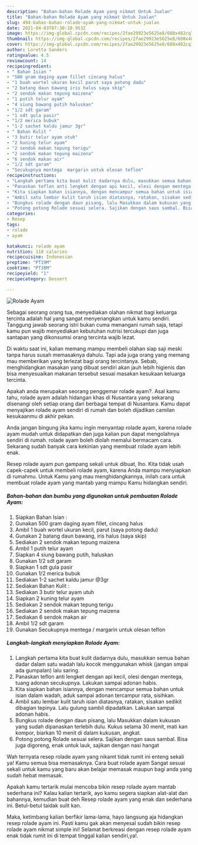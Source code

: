 ```yaml
---
description: "Bahan-bahan Rolade Ayam yang nikmat Untuk Jualan"
title: "Bahan-bahan Rolade Ayam yang nikmat Untuk Jualan"
slug: 494-bahan-bahan-rolade-ayam-yang-nikmat-untuk-jualan
date: 2021-04-03T07:30:10.953Z
image: https://img-global.cpcdn.com/recipes/2fae29923e5625e8/680x482cq70/rolade-ayam-foto-resep-utama.jpg
thumbnail: https://img-global.cpcdn.com/recipes/2fae29923e5625e8/680x482cq70/rolade-ayam-foto-resep-utama.jpg
cover: https://img-global.cpcdn.com/recipes/2fae29923e5625e8/680x482cq70/rolade-ayam-foto-resep-utama.jpg
author: Loretta Sanders
ratingvalue: 4.5
reviewcount: 14
recipeingredient:
- " Bahan Isian "
- "500 gram daging ayam fillet cincang halus"
- "1 buah wortel ukuran kecil parut saya potong dadu"
- "2 batang daun bawang iris halus saya skip"
- "2 sendok makan tepung maizena"
- "1 putih telur ayam"
- "4 siung bawang putih haluskan"
- "1/2 sdt garam"
- "1 sdt gula pasir"
- "1/2 merica bubuk"
- "1-2 sachet kaldu jamur 3gr"
- " Bahan Kulit "
- "3 butir telur ayam utuh"
- "2 kuning telur ayam"
- "2 sendok makan tepung terigu"
- "2 sendok makan tepung maizena"
- "6 sendok makan air"
- "1/2 sdt garam"
- "Secukupnya mentega  margarin untuk olesan teflon"
recipeinstructions:
- "Langkah pertama kita buat kulit dadarnya dulu, masukkan semua bahan dadar dalam satu wadah lalu kocok menggunakan whisk (jangan smpai ada gumpalan) lalu saring."
- "Panaskan teflon anti lengket dengan api kecil, olesi dengan mentega, tuang adonan secukupnya. Lakukan sampai adonan habis."
- "Kita siapkan bahan isiannya, dengan mencampur semua bahan untuk isian dalam wadah, aduk sampai adonan tercampur rata, sisihkan."
- "Ambil satu lembar kulit taruh isian diatasnya, ratakan, sisakan sedikit dibagian tepinya. Lalu gulung sambil dipadatkan. Lakukan sampai adonan habis."
- "Bungkus rolade dengan daun pisang, lalu Masukkan dalam kukusan yang sudah dipanaskan terlebih dulu. Kukus selama 30 menit, mati kan kompor, biarkan 10 menit di dalam kukusan, angkat."
- "Potong potong Rolade sesuai selera. Sajikan dengan saus sambal. Bisa juga digoreng, enak untuk lauk, sajikan dengan nasi hangat"
categories:
- Resep
tags:
- rolade
- ayam

katakunci: rolade ayam 
nutrition: 118 calories
recipecuisine: Indonesian
preptime: "PT19M"
cooktime: "PT38M"
recipeyield: "1"
recipecategory: Dessert

---
```



![Rolade Ayam](https://img-global.cpcdn.com/recipes/2fae29923e5625e8/680x482cq70/rolade-ayam-foto-resep-utama.jpg)

Sebagai seorang orang tua, menyediakan olahan nikmat bagi keluarga tercinta adalah hal yang sangat menyenangkan untuk kamu sendiri. Tanggung jawab seorang istri bukan cuma menangani rumah saja, tetapi kamu pun wajib menyediakan kebutuhan nutrisi tercukupi dan juga santapan yang dikonsumsi orang tercinta wajib lezat.

Di waktu  saat ini, kalian memang mampu membeli olahan siap saji meski tanpa harus susah memasaknya dahulu. Tapi ada juga orang yang memang mau memberikan yang terlezat bagi orang tercintanya. Sebab, menghidangkan masakan yang dibuat sendiri akan jauh lebih higienis dan bisa menyesuaikan makanan tersebut sesuai masakan kesukaan keluarga tercinta. 



Apakah anda merupakan seorang penggemar rolade ayam?. Asal kamu tahu, rolade ayam adalah hidangan khas di Nusantara yang sekarang disenangi oleh setiap orang dari berbagai tempat di Nusantara. Kamu dapat menyajikan rolade ayam sendiri di rumah dan boleh dijadikan camilan kesukaanmu di akhir pekan.

Anda jangan bingung jika kamu ingin menyantap rolade ayam, karena rolade ayam mudah untuk didapatkan dan juga kalian pun dapat mengolahnya sendiri di rumah. rolade ayam boleh diolah memalui bermacam cara. Sekarang sudah banyak cara kekinian yang membuat rolade ayam lebih enak.

Resep rolade ayam pun gampang sekali untuk dibuat, lho. Kita tidak usah capek-capek untuk membeli rolade ayam, karena Anda mampu menyiapkan di rumahmu. Untuk Kamu yang mau menghidangkannya, inilah cara untuk membuat rolade ayam yang mantab yang mampu Kamu hidangkan sendiri.

<!--inarticleads1-->

##### Bahan-bahan dan bumbu yang digunakan untuk pembuatan Rolade Ayam:

1. Siapkan  Bahan Isian :
1. Gunakan 500 gram daging ayam fillet, cincang halus
1. Ambil 1 buah wortel ukuran kecil, parut (saya potong dadu)
1. Gunakan 2 batang daun bawang, iris halus (saya skip)
1. Sediakan 2 sendok makan tepung maizena
1. Ambil 1 putih telur ayam
1. Siapkan 4 siung bawang putih, haluskan
1. Gunakan 1/2 sdt garam
1. Siapkan 1 sdt gula pasir
1. Gunakan 1/2 merica bubuk
1. Sediakan 1-2 sachet kaldu jamur @3gr
1. Sediakan  Bahan Kulit :
1. Sediakan 3 butir telur ayam utuh
1. Siapkan 2 kuning telur ayam
1. Sediakan 2 sendok makan tepung terigu
1. Sediakan 2 sendok makan tepung maizena
1. Sediakan 6 sendok makan air
1. Ambil 1/2 sdt garam
1. Gunakan Secukupnya mentega / margarin untuk olesan teflon




<!--inarticleads2-->

##### Langkah-langkah menyiapkan Rolade Ayam:

1. Langkah pertama kita buat kulit dadarnya dulu, masukkan semua bahan dadar dalam satu wadah lalu kocok menggunakan whisk (jangan smpai ada gumpalan) lalu saring.
1. Panaskan teflon anti lengket dengan api kecil, olesi dengan mentega, tuang adonan secukupnya. Lakukan sampai adonan habis.
1. Kita siapkan bahan isiannya, dengan mencampur semua bahan untuk isian dalam wadah, aduk sampai adonan tercampur rata, sisihkan.
1. Ambil satu lembar kulit taruh isian diatasnya, ratakan, sisakan sedikit dibagian tepinya. Lalu gulung sambil dipadatkan. Lakukan sampai adonan habis.
1. Bungkus rolade dengan daun pisang, lalu Masukkan dalam kukusan yang sudah dipanaskan terlebih dulu. Kukus selama 30 menit, mati kan kompor, biarkan 10 menit di dalam kukusan, angkat.
1. Potong potong Rolade sesuai selera. Sajikan dengan saus sambal. Bisa juga digoreng, enak untuk lauk, sajikan dengan nasi hangat




Wah ternyata resep rolade ayam yang nikamt tidak rumit ini enteng sekali ya! Kamu semua bisa memasaknya. Cara buat rolade ayam Sangat sesuai sekali untuk kamu yang baru akan belajar memasak maupun bagi anda yang sudah hebat memasak.

Apakah kamu tertarik mulai mencoba bikin resep rolade ayam mantab sederhana ini? Kalau kalian tertarik, ayo kamu segera siapkan alat-alat dan bahannya, kemudian buat deh Resep rolade ayam yang enak dan sederhana ini. Betul-betul taidak sulit kan. 

Maka, ketimbang kalian berfikir lama-lama, hayo langsung aja hidangkan resep rolade ayam ini. Pasti kamu gak akan menyesal sudah bikin resep rolade ayam nikmat simple ini! Selamat berkreasi dengan resep rolade ayam enak tidak rumit ini di tempat tinggal kalian sendiri,ya!.

